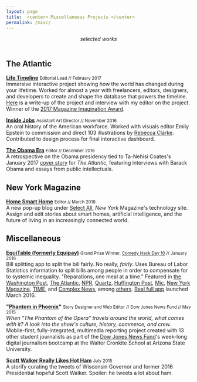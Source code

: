 ```yaml
---
layout: page
title:  <center> Miscellaneous Projects </center>
permalink: /misc/
---
```


<center><i>selected works</i></center>  
<br>    

## The Atlantic  

**[Life Timeline](https://www.theatlantic.com/timeline/)** <small>Editorial Lead // February 2017</small>  
Immersive interactive project showing how the world has changed during your lifetime. Worked for almost a year with freelancers, editors, designers, and developers to create and shape the database that powers the timeline. [Here](http://www.thedrum.com/news/2017/03/01/how-the-atlantic-created-personalized-timeline-your-life) is a write-up of the project and interview with my editor on the project. Winner of the [2017 Magazine Imagination Award](http://www.magazine.org/events/past-events/imagination-awards-2017).   

**[Inside Jobs](https://www.theatlantic.com/projects/inside-jobs/)** <small>Assistant Art Director // November 2016</small>   
An oral history of the American workforce. Worked with visuals editor Emily Epstein to commission and direct 103 illustrations by [Rebecca Clarke](http://rebeccaclarke.info). Contributed to design process for final interactive dashboard.  

**[The Obama Era](https://www.theatlantic.com/projects/the-obama-era/)** <small>Editor // December 2016</small>  
A retrospective on the Obama presidency tied to Ta-Nehisi Coates's January 2017 [cover story](https://www.theatlantic.com/magazine/archive/2017/01/my-president-was-black/508793/) for *The Atlantic*, featuring interviews with Barack Obama and essays from public intellectuals.  


## New York Magazine  

**[Home Smart Home](http://nymag.com/selectall/smarthome/)** <small>Editor // March 2018</small>  
A new pop-up blog under [Select All](http://nymag.com/selectall), *New York* Magazine's technology site. Assign and edit stories about smart homes, artificial intelligence, and the future of living in an increasingly connected world.   


## Miscellaneous  

**[EquiTable (formerly Equipay)](http://www.equitableapp.com/)** <small>Grand Prize Winner, <a href="http://www.comedyhackday.org/demosmade/2016/1/28/equipay">Comedy Hack Day 10</a> // January 2016</small>    
Bill splitting app to split the bill fairly. No really, *fairly*. Uses Bureau of Labor Statistics information to split bills among people in order to compensate for to systemic inequality. "Reparations, one meal at a time." Featured in [the Washington Post](https://www.washingtonpost.com/news/wonk/wp/2016/02/08/the-fairest-and-funniest-way-to-split-the-dinner-bill/), [The Atlantic](http://www.theatlantic.com/notes/2016/02/want-to-pay-reparations-in-your-own-life-theres-an-app-for-that/460281/), [NPR](https://twitter.com/planetmoney/status/695708303180099584), [Quartz](http://qz.com/632803/would-you-use-an-app-that-splits-your-restaurant-bill-by-privilege/), [Huffington Post](http://www.huffingtonpost.com/entry/finally-an-app-that-splits-the-bill-so-that-white-men-pay-more_us_56d06dfae4b0871f60eb1181), [Mic](http://mic.com/articles/137083/this-app-promises-to-solve-the-wage-gap-when-it-s-time-to-pay-the-restaurant-bill#.bDbC2HQ64), [New York Magazine](http://nymag.com/thecut/2016/03/equitable-app-makes-men-pay.html), [TIME](http://time.com/money/4249664/equitable-app-wage-discrimination/), and [Complex News](http://www.complex.com/life/2016/02/pay-reparations-with-equipay-the-app-that-splits-bills-according-to-privilege), among [others](http://equitableapp.com/). [Real full app](https://itunes.apple.com/us/app/equitable/id1089633422?ls=1&mt=8) launched March 2016.  

**"[Phantom in Phoenix](http://djnf.atavist.com/)"** <small>Story Designer and Web Editor // Dow Jones News Fund // May 2015</small>     
  *When "The Phantom of the Opera" travels around the world, what comes with it? A look into the show's culture, history, commerce, and crew.*  
    Mobile-first, fully-integrated, multimedia reporting project created with 13 other student journalists as part of the [Dow Jones News Fund](http://www.newsfund.org)'s week-long digital journalism bootcamp at the Walter Cronkite School at Arizona State University.   

**[Scott Walker Really Likes Hot Ham](https://storify.com/GrahamStarr/scott-walker-really-likes-hot-ham)**  <small>July 2015</small>    
  A storify curating the tweets of Wisconsin Governor and former 2016 Presidential hopeful Scott Walker. Spoiler: he tweets a lot about ham.  
  

  
  
